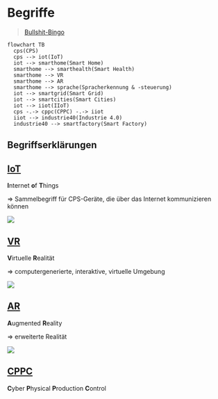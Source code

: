 # Begriffe

> [Bullshit-Bingo](https://www.buzzwordbingogame.com/cards/custom/?title=CPS&exclamation=Bingo%21+oder+Bullshit%21&free_square=&terms=Enter+at+least+25+words%2FphrasesIndustrie+4.0%0D%0AIoT%0D%0AVernetzte+Systeme%0D%0ASmart+Manufacturing%0D%0ASensorfusion%0D%0AEchtzeit-Kommunikation%0D%0AEdge+Computing%0D%0AK%C3%BCnstliche+Intelligenz%0D%0AMaschinelles+Lernen%0D%0ABig+Data%0D%0ACloud-Integration%0D%0AAutomatisierung%0D%0AAdaptive+Regelung%0D%0AIntelligente+Sensoren%0D%0AAugmented+Reality%0D%0AVirtuelle+Realit%C3%A4t%0D%0ADrahtlose+Kommunikation%0D%0AAutonome+Systeme%0D%0APredictive+Maintenance%0D%0ASensornetzwerke%0D%0AKommunikationsprotokolle%0D%0ARFID-Technologie%0D%0AM2M-Kommunikation%0D%0ACybersecurity%0D%0ADatenfusion%0D%0AMachine-to-Machine%0D%0AKollaborative+Robotik%0D%0ADigitale+Fabrik%0D%0AAutomatisierte+Produktion%0D%0AHuman-Machine+Interface%0D%0AKontextbewusste+Systeme%0D%0ASimultaneous+Localization+and+Mapping%0D%0ADigitaler+Fertigungsprozess%0D%0ASmart+Grids%0D%0ACPS-Sicherheit%0D%0AEdge-Analytik%0D%0ASensordatenverarbeitung%0D%0AAdaptive+Regelungssysteme%0D%0AVerteilte+Systeme%0D%0AFog+Computing%0D%0AData+Analytics%0D%0AInteroperabilit%C3%A4t%0D%0ASupply-Chain-Optimierung%0D%0AVirtuelle+Prototypen%0D%0ADatenvisualisierung%0D%0APredictive+Analytics%0D%0ARobotersteuerung%0D%0AEnergiemanagement%0D%0AAdaptive+Produktion%0D%0ACPS-Architektur%0D%0ADatenaggregation%0D%0AEmbedded+Systems%0D%0AModellbasierte+Steuerung%0D%0ARoboter-Vision%0D%0AAutomatisierungstechnik%0D%0AIIoT+%28Industrial+Internet+of+Things%29%0D%0AAutomatisierte+Logistik%0D%0AVirtuelle+Umgebung%0D%0AMensch-Roboter-Kollaboration%0D%0AProzessoptimierung%0D%0ACPS-Integration%0D%0ASmart+Cities%0D%0AAnomalieerkennung%0D%0ACognitive+Computing%0D%0AAdaptive+Wartung%0D%0AKommunikationssicherheit%0D%0AWireless+Sensor+Networks%0D%0APredictive+Quality%0D%0AProzessvisualisierung%0D%0ALogistikoptimierung%0D%0AEmbedded+Intelligence%0D%0ACPS-Modellierung%0D%0ARoboter-Kooperation%0D%0AMensch-Maschine-Schnittstellen%0D%0ADatenintegration%0D%0ACPS-Entwicklung%0D%0AEchtzeit-Analyse%0D%0AAutomatisierte+Inspektion%0D%0ADigitaler+Arbeitsplatz%0D%0ACPS-Plattformen%0D%0AAdaptive+Regelungsstrategien%0D%0ARessourcenoptimierung%0D%0AAsset+Tracking%0D%0ACognitive+Robotics%0D%0AKontexterkennung%0D%0ACyberspace-Physischer+Raum%0D%0APredictive+Performance%0D%0ASensorik+und+Aktuatorik%0D%0ASelbstheilende+Systeme%0D%0AVirtuelle+Produktionssimulation%0D%0ACPS-%C3%9Cberwachungssysteme&cardonly=1)

```mermaid
flowchart TB
  cps(CPS)
  cps --> iot(IoT)
  iot --> smarthome(Smart Home)
  smarthome --> smarthealth(Smart Health)
  smarthome --> VR
  smarthome --> AR
  smarthome --> sprache(Spracherkennung & -steuerung)
  iot --> smartgrid(Smart Grid)
  iot --> smartcities(Smart Cities)
  iot --> iiot(IIoT)
  cps -.-> cppc(CPPC) -.-> iiot
  iiot --> industrie40(Industrie 4.0)
  industrie40 --> smartfactory(Smart Factory)
```

## Begriffserklärungen
<!-- toc -->

## [IoT](https://de.wikipedia.org/wiki/Internet_der_Dinge)
**I**nternet **o**f **T**hings

=> Sammelbegriff für CPS-Geräte, die über das Internet kommunizieren können

![](https://upload.wikimedia.org/wikipedia/commons/9/9b/Internet_of_Things.svg)

## [VR](https://de.wikipedia.org/wiki/Virtuelle_Realit%C3%A4t)
**V**irtuelle **R**ealität

=> computergenerierte, interaktive, virtuelle Umgebung

![](https://upload.wikimedia.org/wikipedia/commons/e/ee/Reality_check_ESA384313.jpg)

## [AR](https://de.wikipedia.org/wiki/Erweiterte_Realit%C3%A4t)
**A**ugmented **R**eality

=> erweiterte Realität

![](https://upload.wikimedia.org/wikipedia/commons/0/00/Wikitude3.jpg)

## [CPPC](./industrie40.md)
**C**yber **P**hysical **P**roduction **C**ontrol
